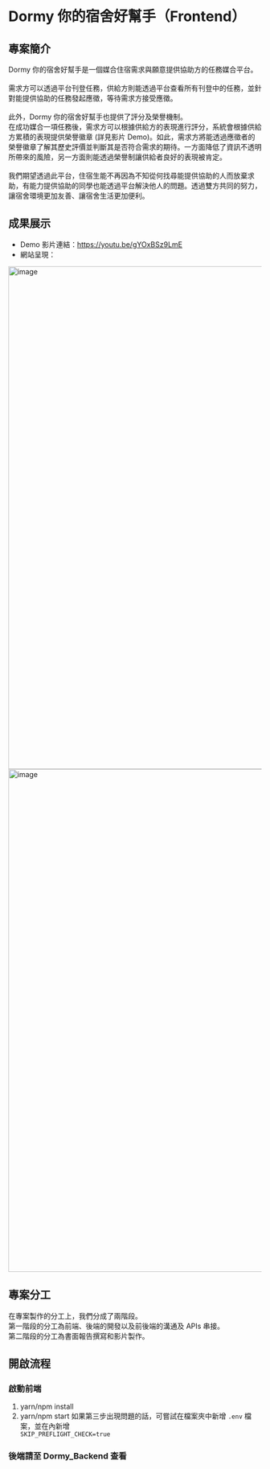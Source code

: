 # Dormy 你的宿舍好幫手（Frontend）

## 專案簡介
Dormy 你的宿舍好幫手是一個媒合住宿需求與願意提供協助方的任務媒合平台。<br><br>
需求方可以透過平台刊登任務，供給方則能透過平台查看所有刊登中的任務，並針對能提供協助的任務發起應徵，等待需求方接受應徵。<br><br>
此外，Dormy 你的宿舍好幫手也提供了評分及榮譽機制。<br>
在成功媒合一項任務後，需求方可以根據供給方的表現進行評分，系統會根據供給方累積的表現提供榮譽徽章 (詳見影片 Demo)。如此，需求方將能透過應徵者的榮譽徽章了解其歷史評價並判斷其是否符合需求的期待。一方面降低了資訊不透明所帶來的風險，另一方面則能透過榮譽制讓供給者良好的表現被肯定。<br><br>
我們期望透過此平台，住宿生能不再因為不知從何找尋能提供協助的人而放棄求助，有能力提供協助的同學也能透過平台解決他人的問題。透過雙方共同的努力，讓宿舍環境更加友善、讓宿舍生活更加便利。

## 成果展示
+ Demo 影片連結：https://youtu.be/gYOxBSz9LmE 
+ 網站呈現：
<img width="1000" alt="image" src="https://user-images.githubusercontent.com/58909342/152302993-ee72af18-8a0f-498d-85eb-92dced574fba.png">
<img width="1000" alt="image" src="https://user-images.githubusercontent.com/58909342/152303982-c3335835-8dd1-4729-980d-cbbdf390698b.png">

## 專案分工
在專案製作的分工上，我們分成了兩階段。<br>
第一階段的分工為前端、後端的開發以及前後端的溝通及 APIs 串接。<br>
第二階段的分工為書面報告撰寫和影片製作。

## 開啟流程
### 啟動前端
1. yarn/npm install
2. yarn/npm start
如果第三步出現問題的話，可嘗試在檔案夾中新增 <code>.env</code> 檔案，並在內新增 <code> SKIP_PREFLIGHT_CHECK=true</code>

### 後端請至 Dormy_Backend 查看
